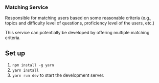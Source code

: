### Matching Service
Responsible for matching users based on some reasonable criteria (e.g., topics and difficulty level of questions, proficiency level of the users, etc.)

This service can potentially be developed by offering multiple matching criteria.

## Set up
1. `npm install -g yarn`
2. `yarn install`
3. `yarn run dev` to start the development server.